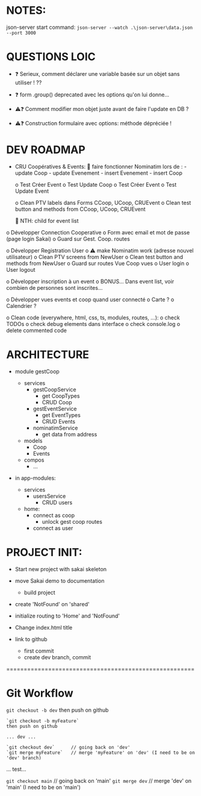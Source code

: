 # NOTES:
json-server start command:
`json-server --watch .\json-server\data.json --port 3000`


# QUESTIONS LOIC
- ❓ Serieux, comment déclarer une variable basée sur un objet sans utiliser ! ??
- ❓ form .group() deprecated avec les options qu'on lui donne...

- ⚠️❓ Comment modifier mon objet juste avant de faire l'update en DB ?
- ⚠️❓ Construction formulaire avec options: méthode dépréciée !


# DEV ROADMAP
- CRU Coopératives & Events:
	👷 faire fonctionner Nominatim lors de :
		- update Coop
		- update Evenement
		- insert Evenement
		- insert Coop

	o Test Créer Event
	o Test Update Coop
	o Test Créer Event
	o Test Update Event

	o Clean PTV labels dans Forms CCoop, UCoop, CRUEvent
	o Clean test button and methods from CCoop, UCoop, CRUEvent

	🙏 NTH: child for event list

o Développer Connection Cooperative
	o Form avec email et mot de passe (page login Sakai)
	o Guard sur Gest. Coop. routes

o Développer Registration User
	o ⚠️ make Nominatim work (adresse nouvel utilisateur)
	o Clean PTV screens from NewUser
	o Clean test button and methods from NewUser
	o Guard sur routes Vue Coop vues
	o User login
	o User logout

o Développer inscription à un event
	o BONUS... Dans event list, voir combien de personnes sont inscrites...

o Développer vues events et coop quand user connecté
	o Carte ?
	o Calendrier ?

o Clean code (everywhere, html, css, ts, modules, routes, ...):
	o check TODOs
	o check debug elements dans interface
	o check console.log
	o delete commented code


# ARCHITECTURE
- module gestCoop
	- services
		- gestCoopService
			- get CoopTypes
			- CRUD Coop
		- gestEventService
			- get EventTypes
			- CRUD Events
		- nominatimService
			- get data from address
	- models
		- Coop
		- Events
	- compos
		- ...

- in app-modules:
	- services
		- usersService
			- CRUD users
	- home: 
		- connect as coop
			- unlock gest coop routes
		- connect as user


# PROJECT INIT: 
- Start new project with sakai skeleton
- move Sakai demo to documentation
	- build project
- create 'NotFound' on 'shared'
- initialize routing to 'Home' and 'NotFound'

- Change index.html title

- link to github
	- first commit
	- create dev branch, commit

======================================================

# Git Workflow
`git checkout -b dev`
then push on github

	`git checkout -b myFeature`
	then push on github

	... dev ...

	`git checkout dev`		// going back on 'dev'
	`git merge myFeature` 	// merge 'myFeature' on 'dev' (I need to be on 'dev' branch)

... test...

`git checkout main` 		// going back on 'main'
`git merge dev` 			// merge 'dev' on 'main' (I need to be on 'main')
